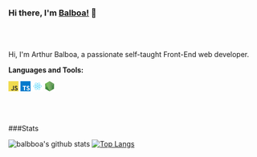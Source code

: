 ### Hi there, I'm [Balboa!](https://balbboa.github.io) 👋

<br />
<br />

Hi, I'm Arthur Balboa, a passionate self-taught Front-End web developer.

**Languages and Tools:**  

<code><img height="20" src="https://raw.githubusercontent.com/github/explore/80688e429a7d4ef2fca1e82350fe8e3517d3494d/topics/javascript/javascript.png"></code>
<code><img height="20" src="https://raw.githubusercontent.com/github/explore/80688e429a7d4ef2fca1e82350fe8e3517d3494d/topics/typescript/typescript.png"></code>
<code><img height="20" src="https://raw.githubusercontent.com/github/explore/80688e429a7d4ef2fca1e82350fe8e3517d3494d/topics/react/react.png"></code>
<code><img height="20" src="https://raw.githubusercontent.com/github/explore/80688e429a7d4ef2fca1e82350fe8e3517d3494d/topics/nodejs/nodejs.png"></code>    

<br />
<br />

###Stats

![balbboa's github stats](https://github-readme-stats.vercel.app/api?username=balbboa&show_icons=true&theme=onedark&count_private=true)
[![Top Langs](https://github-readme-stats.vercel.app/api/top-langs/?username=balbboa&theme=onedark&layout=compact&langs_count=10)](https://github.com/anuraghazra/github-readme-stats)
